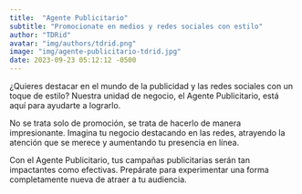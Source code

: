 ```yaml
---
title:  "Agente Publicitario"
subtitle: "Promocionate en medios y redes sociales con estilo"
author: "TDRid"
avatar: "img/authors/tdrid.png"
image: "img/agente-publicitario-tdrid.jpg"
date: 2023-09-23 05:12:12 -0500
---
```

<!-- Imagen: Utiliza una imagen que represente el impacto positivo en la presencia en línea de un negocio. -->

¿Quieres destacar en el mundo de la publicidad y las redes sociales con un toque de estilo? Nuestra unidad de negocio, el Agente Publicitario, está aquí para ayudarte a lograrlo.

No se trata solo de promoción, se trata de hacerlo de manera impresionante. Imagina tu negocio destacando en las redes, atrayendo la atención que se merece y aumentando tu presencia en línea.

Con el Agente Publicitario, tus campañas publicitarias serán tan impactantes como efectivas. Prepárate para experimentar una forma completamente nueva de atraer a tu audiencia.
